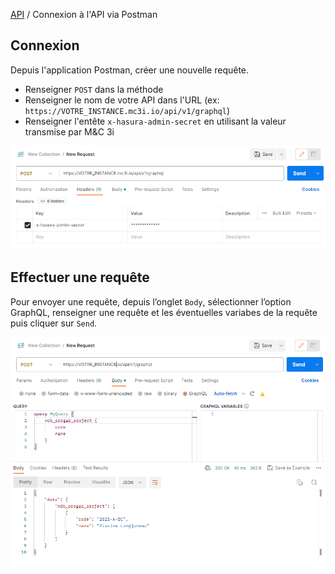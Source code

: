 [API](..) / Connexion à l'API via Postman
## Connexion
Depuis l'application Postman, créer une nouvelle requête.

- Renseigner `POST` dans la méthode 
- Renseigner le nom de votre API dans l'URL (ex: `https://VOTRE_INSTANCE.mc3i.io/api/v1/graphql`)
- Renseigner l'entête `x-hasura-admin-secret` en utilisant la valeur transmise par M&C 3i

![Postman headers](../../resources/images/postman_headers.png)

## Effectuer une requête
Pour envoyer une requête, depuis l’onglet `Body`, sélectionner l’option GraphQL, renseigner une requête et les éventuelles variabes de la requête puis cliquer sur `Send`.

![Postman headers](../../resources/images/postman_request.png)
